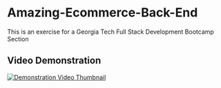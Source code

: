 # Amazing-Ecommerce-Back-End
This is an exercise for a Georgia Tech Full Stack Development Bootcamp Section

## Video Demonstration   
[![Demonstration Video Thumbnail](./ReadMe/demo_thumbnail.png)](https://youtu.be/iC5MR6ARu-I)   


